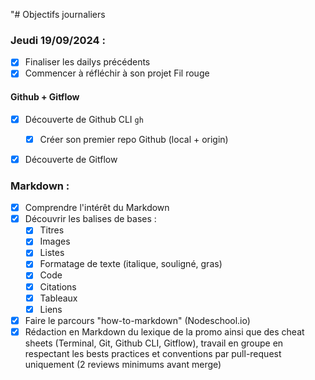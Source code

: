 "# Objectifs journaliers

### Jeudi 19/09/2024 :

- [X] Finaliser les dailys précédents
- [x] Commencer à réfléchir à son projet Fil rouge

#### Github + Gitflow

- [x] Découverte de Github CLI `gh`

  - [x] Créer son premier repo Github (local + origin)

- [x] Découverte de Gitflow

### Markdown :

- [X] Comprendre l'intérêt du Markdown
- [X] Découvrir les balises de bases :
  - [X] Titres
  - [X] Images
  - [x] Listes
  - [x] Formatage de texte (italique, souligné, gras)
  - [x] Code
  - [x] Citations
  - [x] Tableaux
  - [x] Liens
- [X] Faire le parcours "how-to-markdown" (Nodeschool.io)
- [x] Rédaction en Markdown du lexique de la promo ainsi que des cheat sheets (Terminal, Git, Github CLI, Gitflow), travail en groupe en respectant les bests practices et conventions par pull-request uniquement (2 reviews minimums avant merge)
